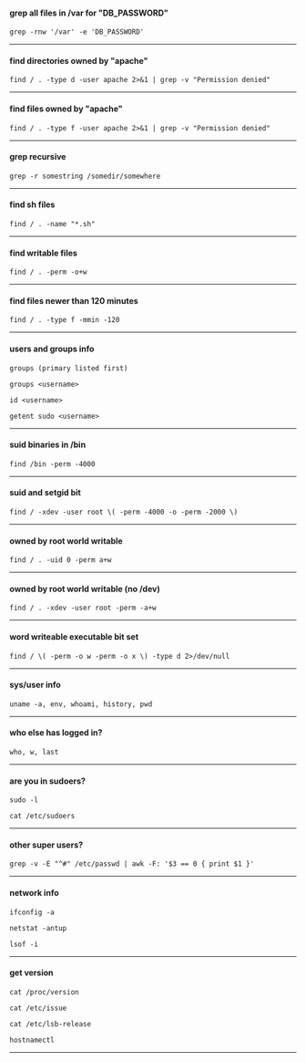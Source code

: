 #### grep all files in /var for "DB_PASSWORD"

```grep -rnw '/var' -e 'DB_PASSWORD'```

-----


#### find directories owned by "apache"

```find / . -type d -user apache 2>&1 | grep -v "Permission denied"```

-----


#### find files owned by "apache"

```find / . -type f -user apache 2>&1 | grep -v "Permission denied"```

-----


#### grep recursive

```grep -r somestring /somedir/somewhere```

-----


#### find sh files

```find / . -name "*.sh"```

-----


#### find writable files

```find / . -perm -o+w```

-----


#### find files newer than 120 minutes

```find / . -type f -mmin -120```

-----


#### users and groups info

```groups (primary listed first)```

```groups <username>```

```id <username>```

```getent sudo <username>```

-----


#### suid binaries in /bin

```find /bin -perm -4000```

-----


#### suid and setgid bit

```find / -xdev -user root \( -perm -4000 -o -perm -2000 \)```

-----


#### owned by root world writable

```find / . -uid 0 -perm a+w```

-----


#### owned by root world writable (no /dev)

```find / . -xdev -user root -perm -a+w```

-----


#### word writeable executable bit set

```find / \( -perm -o w -perm -o x \) -type d 2>/dev/null```

-----


#### sys/user info

```uname -a, env, whoami, history, pwd```

-----


#### who else has logged in?

```who, w, last```

-----


#### are you in sudoers?

```sudo -l```

```cat /etc/sudoers```

-----


#### other super users?

```grep -v -E "^#" /etc/passwd | awk -F: '$3 == 0 { print $1 }'```

-----


#### network info

```ifconfig -a```

```netstat -antup```

```lsof -i```

-----


#### get version

```cat /proc/version```

```cat /etc/issue```

```cat /etc/lsb-release```

```hostnamectl```

-----



